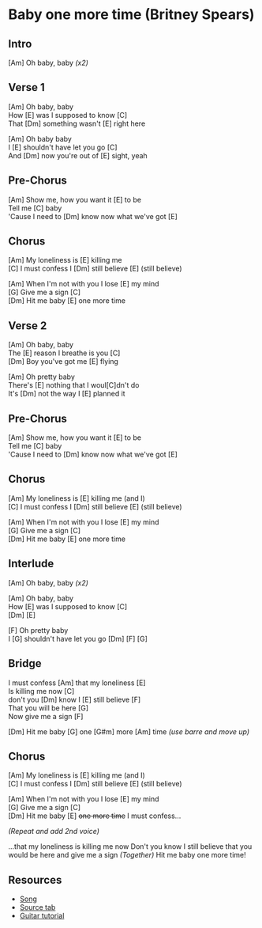 # Baby one more time (Britney Spears)

## Intro

[Am] Oh baby, baby _(x2)_
 
## Verse 1

[Am] Oh baby, baby  
How [E] was I supposed to know [C]  
That [Dm] something wasn't [E] right here

[Am] Oh baby baby  
I [E] shouldn't have let you go [C]  
And [Dm] now you're out of [E] sight, yeah
 
## Pre-Chorus

[Am] Show me, how you want it [E] to be  
Tell me [C] baby  
'Cause I need to [Dm] know now what we've got [E]

## Chorus

[Am] My loneliness is [E] killing me  
[C] I must confess  I [Dm] still believe
[E] (still believe)

[Am] When I'm not with you I lose [E] my mind  
[G] Give me a sign [C]  
[Dm] Hit me baby [E] one more time

## Verse 2

[Am] Oh baby, baby  
The [E] reason I breathe is you [C]  
[Dm] Boy you've got me [E] flying

[Am] Oh pretty baby  
There's [E] nothing that I woul[C]dn't do  
It's [Dm] not the way I [E] planned it

## Pre-Chorus

[Am] Show me, how you want it [E] to be  
Tell me [C] baby  
'Cause I need to [Dm] know now what we've got [E]

## Chorus

[Am] My loneliness is [E] killing me (and I)  
[C] I must confess  I [Dm] still believe
[E] (still believe)

[Am] When I'm not with you I lose [E] my mind  
[G] Give me a sign [C]  
[Dm] Hit me baby [E] one more time

## Interlude

[Am] Oh baby, baby _(x2)_
 
[Am] Oh baby, baby  
How [E] was I supposed to know [C]  
[Dm] [E]

[F] Oh pretty baby  
I [G] shouldn't have let you go [Dm] [F] [G]

## Bridge

I must confess [Am] that my loneliness [E]  
Is killing me now [C]  
don't you [Dm] know I [E] still believe [F]  
That you will be here [G]  
Now give me a sign [F]

[Dm] Hit me baby
[G] one [G#m] more [Am] time _(use barre and move up)_

## Chorus

[Am] My loneliness is [E] killing me (and I)  
[C] I must confess  I [Dm] still believe
[E] (still believe)

[Am] When I'm not with you I lose [E] my mind  
[G] Give me a sign [C]  
[Dm] Hit me baby [E] ~~one more time~~ I must confess...

_(Repeat and add 2nd voice)_

...that my loneliness is killing me now
Don't you know I still believe
that you would be here and give me a sign
_(Together)_ Hit me baby one more time!

## Resources

- [Song](https://www.youtube.com/watch?v=C-u5WLJ9Yk4)
- [Source tab](https://tabs.ultimate-guitar.com/tab/britney-spears/baby-one-more-time-chords-1512732)
- [Guitar tutorial](https://www.youtube.com/watch?v=jn4ydR1m96E)
